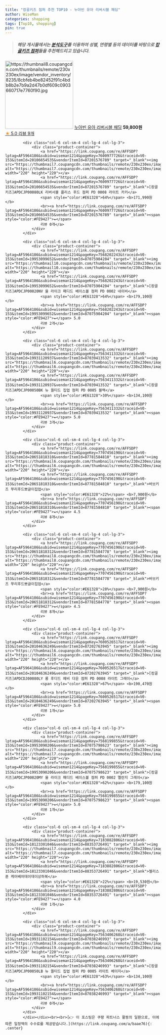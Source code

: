 ```yaml
---
title: "캉골키즈 점퍼 추천 TOP10 - 누아빈 유아 리버시블 패딩"
author: WiseMan
categories: shopping
tags: [Top10, shopping]
pin: true
---
```


> ##### 해당 게시물에서는 [**분석도구**](https://itemscout.io/)를 이용하여 **성별**, **연령별** 등의 데이터를 바탕으로 [**캉골키즈 점퍼**](https://link.coupang.com/a/baae76)들을 추천해드리고 있습니다.
<div class="container"><div class="row">
            <div class="col-6 col-sm-4 col-lg-4 col-lg-3">
                <div class="product-container">
                    <a href="https://link.coupang.com/re/AFFSDP?lptag=AF5964186&subid=wiseman1214&pageKey=7573568719&traceid=V0-153&itemId=19978272759&vendorItemId=87076601865" target="_blank"><img src="https://thumbnail8.coupangcdn.com/thumbnails/remote/230x230ex/image/vendor_inventory/8235/8cbfeb4be82452f91c4bdb8b2e7b9a2d47b0df609c0903660717e7760f90.jpg" alt="https://thumbnail8.coupangcdn.com/thumbnails/remote/230x230ex/image/vendor_inventory/8235/8cbfeb4be82452f91c4bdb8b2e7b9a2d47b0df609c0903660717e7760f90.jpg" width="220" height="220"></a>
                    <a href="https://link.coupang.com/re/AFFSDP?lptag=AF5964186&subid=wiseman1214&pageKey=7573568719&traceid=V0-153&itemId=19978272759&vendorItemId=87076601865" target="_blank">누아빈 유아 리버시블 패딩</a>
                    <span style="color:#E61328"></span> <b>59,800원</b>
                    <br><a href="https://link.coupang.com/re/AFFSDP?lptag=AF5964186&subid=wiseman1214&pageKey=7573568719&traceid=V0-153&itemId=19978272759&vendorItemId=87076601865" target="_blank"><span style="color:#FE9427">★</span> 5.0
                    리뷰 9개</a>
                </div>
            </div>
            
            <div class="col-6 col-sm-4 col-lg-4 col-lg-3">
                <div class="product-container">
                    <a href="https://link.coupang.com/re/AFFSDP?lptag=AF5964186&subid=wiseman1214&pageKey=7600977726&traceid=V0-153&itemId=20106654535&vendorItemId=87201576789" target="_blank"><img src="https://thumbnail7.coupangcdn.com/thumbnails/remote/230x230ex/image/vendor_inventory/8018/018e12ebbac7ee50e77300f013c3875c2fe3f1ef38ab902ced47085f62c6.jpg" alt="https://thumbnail7.coupangcdn.com/thumbnails/remote/230x230ex/image/vendor_inventory/8018/018e12ebbac7ee50e77300f013c3875c2fe3f1ef38ab902ced47085f62c6.jpg" width="220" height="220"></a>
                    <a href="https://link.coupang.com/re/AFFSDP?lptag=AF5964186&subid=wiseman1214&pageKey=7600977726&traceid=V0-153&itemId=20106654535&vendorItemId=87201576789" target="_blank">[캉골키즈]APDCJP00080LK 리버서블 플리스 후드 점퍼 PD 0008 라이트 카키</a>
                    <span style="color:#E61328">64%</span> <b>171,990원</b>
                    <br><a href="https://link.coupang.com/re/AFFSDP?lptag=AF5964186&subid=wiseman1214&pageKey=7600977726&traceid=V0-153&itemId=20106654535&vendorItemId=87201576789" target="_blank"><span style="color:#FE9427">★</span> 
                    리뷰 0개</a>
                </div>
            </div>
            
            <div class="col-6 col-sm-4 col-lg-4 col-lg-3">
                <div class="product-container">
                    <a href="https://link.coupang.com/re/AFFSDP?lptag=AF5964186&subid=wiseman1214&pageKey=7568202243&traceid=V0-153&itemId=19953099652&vendorItemId=87075904204" target="_blank"><img src="https://thumbnail10.coupangcdn.com/thumbnails/remote/230x230ex/image/vendor_inventory/cd12/7323c4e80209457bde63c821fe6f5e9940eaea735d6dbaae454068f8c805.jpg" alt="https://thumbnail10.coupangcdn.com/thumbnails/remote/230x230ex/image/vendor_inventory/cd12/7323c4e80209457bde63c821fe6f5e9940eaea735d6dbaae454068f8c805.jpg" width="220" height="220"></a>
                    <a href="https://link.coupang.com/re/AFFSDP?lptag=AF5964186&subid=wiseman1214&pageKey=7568202243&traceid=V0-153&itemId=19953099652&vendorItemId=87075904204" target="_blank">[캉골키즈]APDCJP00020NV 울 라이크 패디드 베이스볼 점퍼 PD 0002 네이비</a>
                    <span style="color:#E61328">64%</span> <b>179,100원</b>
                    <br><a href="https://link.coupang.com/re/AFFSDP?lptag=AF5964186&subid=wiseman1214&pageKey=7568202243&traceid=V0-153&itemId=19953099652&vendorItemId=87075904204" target="_blank"><span style="color:#FE9427">★</span> 5.0
                    리뷰 2개</a>
                </div>
            </div>
            
            <div class="col-6 col-sm-4 col-lg-4 col-lg-3">
                <div class="product-container">
                    <a href="https://link.coupang.com/re/AFFSDP?lptag=AF5964186&subid=wiseman1214&pageKey=7563411332&traceid=V0-153&itemId=19931120937&vendorItemId=87039413532" target="_blank"><img src="https://thumbnail6.coupangcdn.com/thumbnails/remote/230x230ex/image/vendor_inventory/a8ae/569d56c87459a1971465d49560da6aa9da9d63735fd781ead47a3bfa9393.jpg" alt="https://thumbnail6.coupangcdn.com/thumbnails/remote/230x230ex/image/vendor_inventory/a8ae/569d56c87459a1971465d49560da6aa9da9d63735fd781ead47a3bfa9393.jpg" width="220" height="220"></a>
                    <a href="https://link.coupang.com/re/AFFSDP?lptag=AF5964186&subid=wiseman1214&pageKey=7563411332&traceid=V0-153&itemId=19931120937&vendorItemId=87039413532" target="_blank">[캉골키즈]APDCJP00050BK 뉴 퀄티드 집업 점퍼 PD 0005 블랙</a>
                    <span style="color:#E61328">30%</span> <b>134,100원</b>
                    <br><a href="https://link.coupang.com/re/AFFSDP?lptag=AF5964186&subid=wiseman1214&pageKey=7563411332&traceid=V0-153&itemId=19931120937&vendorItemId=87039413532" target="_blank"><span style="color:#FE9427">★</span> 5.0
                    리뷰 3개</a>
                </div>
            </div>
            
            <div class="col-6 col-sm-4 col-lg-4 col-lg-3">
                <div class="product-container">
                    <a href="https://link.coupang.com/re/AFFSDP?lptag=AF5964186&subid=wiseman1214&pageKey=7707456190&traceid=V0-153&itemId=20651818310&vendorItemId=87781584810" target="_blank"><img src="https://thumbnail6.coupangcdn.com/thumbnails/remote/230x230ex/image/vendor_inventory/ccbe/4d36b2ca2d75a143bb313d18694fbd4d1d196f0da237f45b5eb0fc9dd04f.jpg" alt="https://thumbnail6.coupangcdn.com/thumbnails/remote/230x230ex/image/vendor_inventory/ccbe/4d36b2ca2d75a143bb313d18694fbd4d1d196f0da237f45b5eb0fc9dd04f.jpg" width="220" height="220"></a>
                    <a href="https://link.coupang.com/re/AFFSDP?lptag=AF5964186&subid=wiseman1214&pageKey=7707456190&traceid=V0-153&itemId=20651818310&vendorItemId=87781584810" target="_blank">바브키즈 쭈리후드뽀글이집업</a>
                    <span style="color:#E61328">22%</span> <b>7,900원</b>
                    <br><a href="https://link.coupang.com/re/AFFSDP?lptag=AF5964186&subid=wiseman1214&pageKey=7707456190&traceid=V0-153&itemId=20651818310&vendorItemId=87781584810" target="_blank"><span style="color:#FE9427">★</span> 4.5
                    리뷰 8개</a>
                </div>
            </div>
            
            <div class="col-6 col-sm-4 col-lg-4 col-lg-3">
                <div class="product-container">
                    <a href="https://link.coupang.com/re/AFFSDP?lptag=AF5964186&subid=wiseman1214&pageKey=7707456190&traceid=V0-153&itemId=20651818312&vendorItemId=87781584778" target="_blank"><img src="https://thumbnail8.coupangcdn.com/thumbnails/remote/230x230ex/image/vendor_inventory/1e7c/62c118397b79ce4e560bd9c4002176a22470d1ad8b1f7a171cdad4f2a995.jpg" alt="https://thumbnail8.coupangcdn.com/thumbnails/remote/230x230ex/image/vendor_inventory/1e7c/62c118397b79ce4e560bd9c4002176a22470d1ad8b1f7a171cdad4f2a995.jpg" width="220" height="220"></a>
                    <a href="https://link.coupang.com/re/AFFSDP?lptag=AF5964186&subid=wiseman1214&pageKey=7707456190&traceid=V0-153&itemId=20651818312&vendorItemId=87781584778" target="_blank">바브키즈 쭈리후드뽀글이집업</a>
                    <span style="color:#E61328">28%</span> <b>7,900원</b>
                    <br><a href="https://link.coupang.com/re/AFFSDP?lptag=AF5964186&subid=wiseman1214&pageKey=7707456190&traceid=V0-153&itemId=20651818312&vendorItemId=87781584778" target="_blank"><span style="color:#FE9427">★</span> 4.5
                    리뷰 8개</a>
                </div>
            </div>
            
            <div class="col-6 col-sm-4 col-lg-4 col-lg-3">
                <div class="product-container">
                    <a href="https://link.coupang.com/re/AFFSDP?lptag=AF5964186&subid=wiseman1214&pageKey=7600526517&traceid=V0-153&itemId=20104636249&vendorItemId=87202763945" target="_blank"><img src="https://thumbnail6.coupangcdn.com/thumbnails/remote/230x230ex/image/vendor_inventory/83e0/5d629c381ba5425e42bba7d04ddcc980ab88a15c52906b65ea298d60418f.jpg" alt="https://thumbnail6.coupangcdn.com/thumbnails/remote/230x230ex/image/vendor_inventory/83e0/5d629c381ba5425e42bba7d04ddcc980ab88a15c52906b65ea298d60418f.jpg" width="220" height="220"></a>
                    <a href="https://link.coupang.com/re/AFFSDP?lptag=AF5964186&subid=wiseman1214&pageKey=7600526517&traceid=V0-153&itemId=20104636249&vendorItemId=87202763945" target="_blank">[캉골키즈]APDCDJ00080LY 롱 후디드 헤비 다운 점퍼 PD 0008 라이트 그레이</a>
                    <span style="color:#E61328">67%</span> <b>190,470원</b>
                    <br><a href="https://link.coupang.com/re/AFFSDP?lptag=AF5964186&subid=wiseman1214&pageKey=7600526517&traceid=V0-153&itemId=20104636249&vendorItemId=87202763945" target="_blank"><span style="color:#FE9427">★</span> 5.0
                    리뷰 1개</a>
                </div>
            </div>
            
            <div class="col-6 col-sm-4 col-lg-4 col-lg-3">
                <div class="product-container">
                    <a href="https://link.coupang.com/re/AFFSDP?lptag=AF5964186&subid=wiseman1214&pageKey=7568199855&traceid=V0-153&itemId=19953090206&vendorItemId=87075798623" target="_blank"><img src="https://thumbnail7.coupangcdn.com/thumbnails/remote/230x230ex/image/vendor_inventory/0156/212c693822cbe8b33210be4d50fca7cc0663a628e40e327fb83f64073f95.jpg" alt="https://thumbnail7.coupangcdn.com/thumbnails/remote/230x230ex/image/vendor_inventory/0156/212c693822cbe8b33210be4d50fca7cc0663a628e40e327fb83f64073f95.jpg" width="220" height="220"></a>
                    <a href="https://link.coupang.com/re/AFFSDP?lptag=AF5964186&subid=wiseman1214&pageKey=7568199855&traceid=V0-153&itemId=19953090206&vendorItemId=87075798623" target="_blank">[캉골키즈]APDCJP00020MY 울 라이크 패디드 베이스볼 점퍼 PD 0002 멜란지 그레이</a>
                    <span style="color:#E61328">62%</span> <b>179,100원</b>
                    <br><a href="https://link.coupang.com/re/AFFSDP?lptag=AF5964186&subid=wiseman1214&pageKey=7568199855&traceid=V0-153&itemId=19953090206&vendorItemId=87075798623" target="_blank"><span style="color:#FE9427">★</span> 5.0
                    리뷰 1개</a>
                </div>
            </div>
            
            <div class="col-6 col-sm-4 col-lg-4 col-lg-3">
                <div class="product-container">
                    <a href="https://link.coupang.com/re/AFFSDP?lptag=AF5964186&subid=wiseman1214&pageKey=7183882806&traceid=V0-153&itemId=18123301046&vendorItemId=88353726491" target="_blank"><img src="https://thumbnail7.coupangcdn.com/thumbnails/remote/230x230ex/image/vendor_inventory/2b34/0072d7d23eee11a873f64687a7c3eeeb2e551f920eb3e5f6e1a615217a71.jpg" alt="https://thumbnail7.coupangcdn.com/thumbnails/remote/230x230ex/image/vendor_inventory/2b34/0072d7d23eee11a873f64687a7c3eeeb2e551f920eb3e5f6e1a615217a71.jpg" width="220" height="220"></a>
                    <a href="https://link.coupang.com/re/AFFSDP?lptag=AF5964186&subid=wiseman1214&pageKey=7183882806&traceid=V0-153&itemId=18123301046&vendorItemId=88353726491" target="_blank">젤리스푼 케어베어데이데이상하복</a>
                    <span style="color:#E61328">22%</span> <b>19,530원</b>
                    <br><a href="https://link.coupang.com/re/AFFSDP?lptag=AF5964186&subid=wiseman1214&pageKey=7183882806&traceid=V0-153&itemId=18123301046&vendorItemId=88353726491" target="_blank"><span style="color:#FE9427">★</span> 4.0
                    리뷰 1개</a>
                </div>
            </div>
            
            <div class="col-6 col-sm-4 col-lg-4 col-lg-3">
                <div class="product-container">
                    <a href="https://link.coupang.com/re/AFFSDP?lptag=AF5964186&subid=wiseman1214&pageKey=7563406268&traceid=V0-153&itemId=19931102154&vendorItemId=87038246993" target="_blank"><img src="https://thumbnail9.coupangcdn.com/thumbnails/remote/230x230ex/image/vendor_inventory/0b22/b5087a22816148cc61e76138e3763200cf800cc6e88ff666edf43cc5c554.jpg" alt="https://thumbnail9.coupangcdn.com/thumbnails/remote/230x230ex/image/vendor_inventory/0b22/b5087a22816148cc61e76138e3763200cf800cc6e88ff666edf43cc5c554.jpg" width="220" height="220"></a>
                    <a href="https://link.coupang.com/re/AFFSDP?lptag=AF5964186&subid=wiseman1214&pageKey=7563406268&traceid=V0-153&itemId=19931102154&vendorItemId=87038246993" target="_blank">[캉골키즈]APDCJP00050LB 뉴 퀄티드 집업 점퍼 PD 0005 라이트 베이지</a>
                    <span style="color:#E61328">63%</span> <b>134,100원</b>
                    <br><a href="https://link.coupang.com/re/AFFSDP?lptag=AF5964186&subid=wiseman1214&pageKey=7563406268&traceid=V0-153&itemId=19931102154&vendorItemId=87038246993" target="_blank"><span style="color:#FE9427">★</span> 
                    리뷰 0개</a>
                </div>
            </div>
            </div></div><br><br>[👉 이 포스팅은 쿠팡 파트너스 활동의 일환으로, 이에 따른 일정액의 수수료를 제공받습니다.](https://link.coupang.com/a/baae76){: .center}